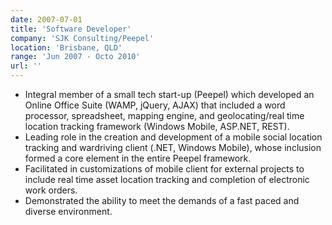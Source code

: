 ```yaml
---
date: 2007-07-01
title: 'Software Developer'
company: 'SJK Consulting/Peepel'
location: 'Brisbane, QLD'
range: 'Jun 2007 - Octo 2010'
url: ''
---
```

- Integral member of a small tech start-up (Peepel) which developed an Online Office Suite (WAMP, jQuery, AJAX) that included a word processor, spreadsheet, mapping engine, and geolocating/real time location tracking framework (Windows Mobile, ASP.NET, REST). 
- Leading role in the creation and development of a mobile social location tracking and wardriving client (.NET, Windows Mobile), whose inclusion formed a core element in the entire Peepel framework.  
- Facilitated in customizations of mobile client for external projects to include real time asset location tracking and completion of electronic work orders. 
- Demonstrated the ability to meet the demands of a fast paced and diverse environment. 
